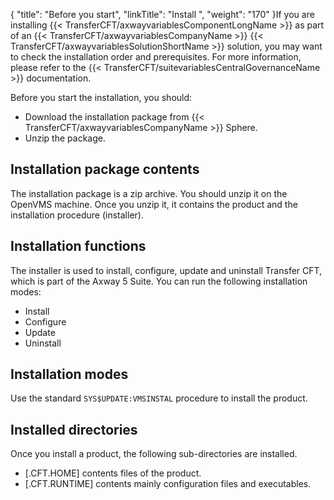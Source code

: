 {
    "title": "Before you start",
    "linkTitle": "Install ",
    "weight": "170"
}If you are installing {{< TransferCFT/axwayvariablesComponentLongName  >}} as part of an {{< TransferCFT/axwayvariablesCompanyName  >}} {{< TransferCFT/axwayvariablesSolutionShortName  >}} solution, you may want to check the installation order and prerequisites. For more information, please refer to the {{< TransferCFT/suitevariablesCentralGovernanceName  >}} documentation.

Before you start the installation, you should:

- Download the installation package from {{< TransferCFT/axwayvariablesCompanyName  >}} Sphere.
- Unzip the package.

Installation package contents
-----------------------------

The installation package is a zip archive. You should unzip it on the OpenVMS machine. Once you unzip it, it contains the product and the installation procedure (installer).

Installation functions
----------------------

The installer is used to install, configure, update and uninstall Transfer CFT, which is part of the Axway 5 Suite. You can run the following installation modes:

- Install
- Configure
- Update
- Uninstall

Installation modes
------------------

Use the standard `SYS$UPDATE:VMSINSTAL` procedure to install the product.

Installed directories
---------------------

Once you install a product, the following sub-directories are installed.

- [.CFT.HOME] contents files of the product.
- [.CFT.RUNTIME] contents mainly configuration files and executables.
